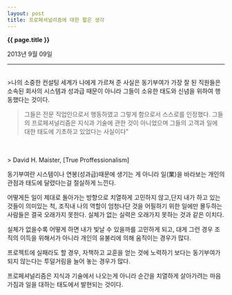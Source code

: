 ```yaml
---
layout: post
title: 프로페셔널리즘에 대한 짧은 생각 
---
```


**{{ page.title }}** <p class="meta">2013년 9월 09일</p>


---
<br>
>나의 소중한 컨설팅 세계가 나에게 가르쳐 준 사실은 동기부여가 가장 잘 된 직원들은 소속된 회사의 시스템과 성과급 때문이 아니라 그들이 소유한 태도와 신념을 위하여 행동했다는 것이다. 

>그들은 전문 직업인으로서 행동하였고 그렇게 함으로서 스스로를 인정했다. 그들의 프로페셔널리즘은 지식과 기술에 관한 것이 아니었으며 그들의 고객과 일에 대한 태도에 기초하고 있었다는 사실이다"
<br>
<br>
> David H. Maister, [True Proffessionalism]

동기부여란 시스템이나 연봉(성과급)때문에 생기는 게 아니라 일(業)을 바라보는 개인의 관점과 태도에 달렸다는걸 절실하게 느낀다.  

어떻게든 일이 제대로 돌아가는 방향으로 치열하게 고민하지 않고,단지 내가 하고 있는 것들이 의미있는 척, 조직내 나의 역할이 엄청나단 것을 어필하기 위한 일에만 몰두하는 사람들은 결국 오래가지 못한다. 실체가 없는 실력은 오래가지 못하는 것과 같은 이치다. 

실체가 없을수록 어떻게 하면 내가 빛날 수 있을까를 고민하게 되고, 대게 그런 경우 조직의 이득을 위해서가 아니라 개인의 유불리에 의해 움직이는 경우가 많다. 

프로젝트에 실패라도 할 경우, 자책하고 교훈을 얻는 것에 노력하기 보다는 동기부여가 되지 않는다는 투덜거림을 늘어 놓는 경우가 많다. 

프로페셔널리즘은 지식과 기술에서 나오는게 아니라 순간을 치열하게 살아가려는 마음가짐과 일을 대하는 태도에서 발현되는 것이다.  